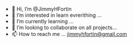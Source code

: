- 👋 Hi, I’m @JimmyHFortin
- 👀 I’m interested in learn evrerithing ...
- 🌱 I’m currently learning ...
- 💞️ I’m looking to collaborate on all projects...
- 📫 How to reach me ... jimmyhfortin@gmail.com

<!---
Jimmyh001/Jimmyh001 is a ✨ special ✨ repository because its `README.md` (this file) appears on your GitHub profile.
You can click the Preview link to take a look at your changes.
--->
